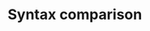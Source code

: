 # Syntax comparison

<script type="text/javascript" src="gitbook/app.js"></script>
<script type="text/javascript" src="js/general.js"></script>

